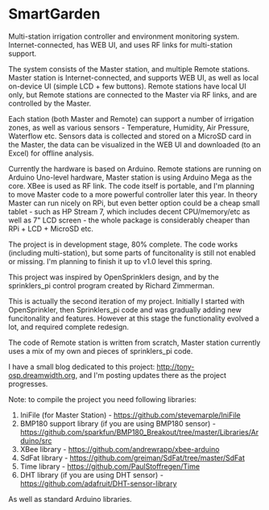 # SmartGarden
Multi-station irrigation controller and environment monitoring system. Internet-connected, has WEB UI, and uses RF links for multi-station support.

The system consists of the Master station, and multiple Remote stations. Master station is Internet-connected, and
supports WEB UI, as well as local on-device UI (simple LCD + few buttons). Remote stations have local UI only, but
Remote stations are connected to the Master via RF links, and are controlled by the Master.

Each station (both Master and Remote) can support a number of irrigation zones, as well as various sensors - Temperature,
Humidity, Air Pressure, Waterflow etc. Sensors data is collected and stored on a MicroSD card in the Master, the data
can be visualized in the WEB UI and downloaded (to an Excel) for offline analysis.

Currently the hardware is based on Arduino. Remote stations are running on Arduino Uno-level hardware,
Master station is using Arduino Mega as the core. XBee is used as RF link. The code itself is portable,
and I'm planning to move Master code to a more powerful controller later this year. In theory Master can run nicely on
RPi, but even better option could be a cheap small tablet - such as HP Stream 7, which includes decent CPU/memory/etc
as well as 7" LCD screen - the whole package is considerably cheaper than RPi + LCD + MicroSD etc.

The project is in development stage, 80% complete. The code works (including multi-station), but some parts
of funcitonality is still not enabled or missing. I'm planning to finish it up to v1.0 level this spring.

This project was inspired by OpenSprinklers design, and by the sprinklers_pi control program created by Richard Zimmerman.

This is actually the second iteration of my project. Initially I started with OpenSprinkler, then Sprinklers_pi code
and was gradually adding new funcitonality and features. However at this stage the functionality evolved a lot, and required
complete redesign.

The code of Remote station is written from scratch, Master station currently uses a mix of my own and pieces of sprinklers_pi code.

I have a small blog dedicated to this project: http://tony-osp.dreamwidth.org, and I'm posting updates there as
the project progresses.

Note: to compile the project you need following libraries:

1. IniFile (for Master Station) - https://github.com/stevemarple/IniFile
2. BMP180 support library (if you are using BMP180 sensor) - https://github.com/sparkfun/BMP180_Breakout/tree/master/Libraries/Arduino/src
3. XBee library - https://github.com/andrewrapp/xbee-arduino
4. SdFat library - https://github.com/greiman/SdFat/tree/master/SdFat
5. Time library - https://github.com/PaulStoffregen/Time
6. DHT library (if you are using DHT sensor) - https://github.com/adafruit/DHT-sensor-library

As well as standard Arduino libraries.